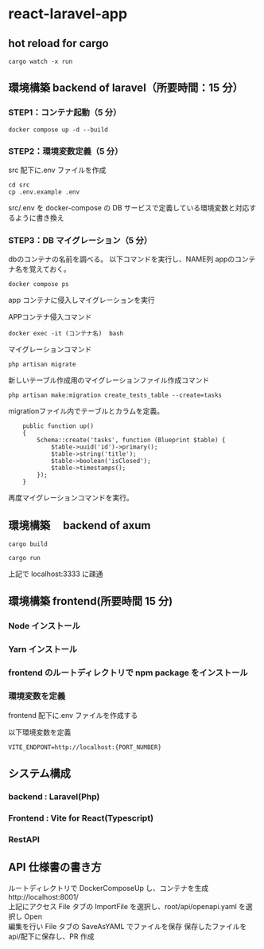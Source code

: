 # react-laravel-app

## hot reload for cargo

```
cargo watch -x run
```

## 環境構築 backend of laravel（所要時間：15 分）

### STEP1：コンテナ起動（5 分）

```
docker compose up -d --build
```

### STEP2：環境変数定義（5 分）

src 配下に.env ファイルを作成

```
cd src
cp .env.example .env
```

src/.env を docker-compose の DB サービスで定義している環境変数と対応するように書き換え

### STEP3：DB マイグレーション（5 分）

dbのコンテナの名前を調べる。
以下コマンドを実行し、NAME列 appのコンテナ名を覚えておく。
```
docker compose ps
```

app コンテナに侵入しマイグレーションを実行

APPコンテナ侵入コマンド
```
docker exec -it (コンテナ名)  bash
```

マイグレーションコマンド
```
php artisan migrate
```

新しいテーブル作成用のマイグレーションファイル作成コマンド
```
php artisan make:migration create_tests_table --create=tasks
```

migrationファイル内でテーブルとカラムを定義。
```
    public function up()
    {
        Schema::create('tasks', function (Blueprint $table) {
            $table->uuid('id')->primary();
            $table->string('title');
            $table->boolean('isClosed');
            $table->timestamps();
        });
    }
```

再度マイグレーションコマンドを実行。


## 環境構築　 backend of axum

```
cargo build

cargo run

```

上記で localhost:3333 に疎通

## 環境構築 frontend(所要時間 15 分)

### Node インストール

### Yarn インストール

### frontend のルートディレクトリで npm package をインストール

### 環境変数を定義

frontend 配下に.env ファイルを作成する

以下環境変数を定義

```
VITE_ENDPONT=http://localhost:{PORT_NUMBER}
```

## システム構成

### backend : Laravel(Php)

### Frontend : Vite for React(Typescript)

### RestAPI

## API 仕様書の書き方

ルートディレクトリで DockerComposeUp し、コンテナを生成  
http://localhost:8001/  
上記にアクセス
File タブの ImportFile を選択し、root/api/openapi.yaml を選択し Open  
編集を行い File タブの SaveAsYAML でファイルを保存
保存したファイルを api/配下に保存し、PR 作成
